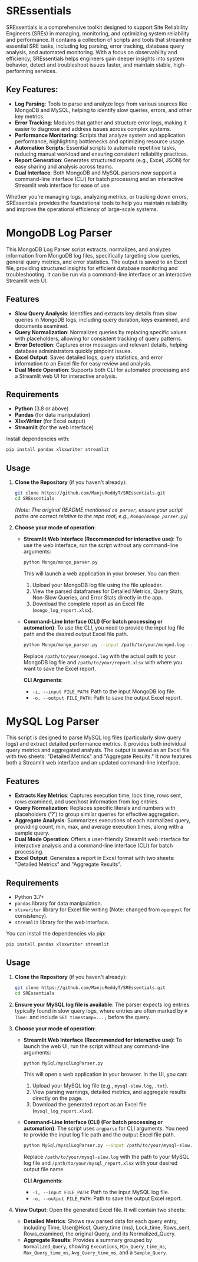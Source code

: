 # SREssentials
SREssentials is a comprehensive toolkit designed to support Site Reliability Engineers (SREs) in managing, monitoring, and optimizing system reliability and performance. It contains a collection of scripts and tools that streamline essential SRE tasks, including log parsing, error tracking, database query analysis, and automated monitoring. With a focus on observability and efficiency, SREssentials helps engineers gain deeper insights into system behavior, detect and troubleshoot issues faster, and maintain stable, high-performing services.

## Key Features:
- **Log Parsing**: Tools to parse and analyze logs from various sources like MongoDB and MySQL, helping to identify slow queries, errors, and other key metrics.
- **Error Tracking**: Modules that gather and structure error logs, making it easier to diagnose and address issues across complex systems.
- **Performance Monitoring**: Scripts that analyze system and application performance, highlighting bottlenecks and optimizing resource usage.
- **Automation Scripts**: Essential scripts to automate repetitive tasks, reducing manual workload and ensuring consistent reliability practices.
- **Report Generation**: Generates structured reports (e.g., Excel, JSON) for easy sharing and analysis across teams.
- **Dual Interface**: Both MongoDB and MySQL parsers now support a command-line interface (CLI) for batch processing and an interactive Streamlit web interface for ease of use.

Whether you’re managing logs, analyzing metrics, or tracking down errors, SREssentials provides the foundational tools to help you maintain reliability and improve the operational efficiency of large-scale systems.


# MongoDB Log Parser

This MongoDB Log Parser script extracts, normalizes, and analyzes information from MongoDB log files, specifically targeting slow queries, general query metrics, and error statistics. The output is saved to an Excel file, providing structured insights for efficient database monitoring and troubleshooting. It can be run via a command-line interface or an interactive Streamlit web UI.

## Features

- **Slow Query Analysis**: Identifies and extracts key details from slow queries in MongoDB logs, including query duration, keys examined, and documents examined.
- **Query Normalization**: Normalizes queries by replacing specific values with placeholders, allowing for consistent tracking of query patterns.
- **Error Detection**: Captures error messages and relevant details, helping database administrators quickly pinpoint issues.
- **Excel Output**: Saves detailed logs, query statistics, and error information to an Excel file for easy review and analysis.
- **Dual Mode Operation**: Supports both CLI for automated processing and a Streamlit web UI for interactive analysis.

## Requirements

- **Python** (3.8 or above)
- **Pandas** (for data manipulation)
- **XlsxWriter** (for Excel output)
- **Streamlit** (for the web interface)

Install dependencies with:
```bash
pip install pandas xlsxwriter streamlit
```

## Usage

1.  **Clone the Repository** (if you haven't already):
    ```bash
    git clone https://github.com/ManjuReddyT/SREssentials.git
    cd SREssentials 
    ```
    *(Note: The original README mentioned `cd parser`, ensure your script paths are correct relative to the repo root, e.g., `Mongo/mongo_parser.py`)*

2.  **Choose your mode of operation**:

    *   **Streamlit Web Interface (Recommended for interactive use)**:
        To use the web interface, run the script without any command-line arguments:
        ```bash
        python Mongo/mongo_parser.py
        ```
        This will launch a web application in your browser. You can then:
        1.  Upload your MongoDB log file using the file uploader.
        2.  View the parsed dataframes for Detailed Metrics, Query Stats, Non-Slow Queries, and Error Stats directly in the app.
        3.  Download the complete report as an Excel file (`mongo_log_report.xlsx`).

    *   **Command-Line Interface (CLI) (For batch processing or automation)**:
        To use the CLI, you need to provide the input log file path and the desired output Excel file path.
        ```bash
        python Mongo/mongo_parser.py --input /path/to/your/mongod.log --output /path/to/your/report.xlsx
        ```
        Replace `/path/to/your/mongod.log` with the actual path to your MongoDB log file and `/path/to/your/report.xlsx` with where you want to save the Excel report.

        **CLI Arguments**:
        *   `-i, --input FILE_PATH`: Path to the input MongoDB log file.
        *   `-o, --output FILE_PATH`: Path to save the output Excel report.

# MySQL Log Parser

This script is designed to parse MySQL log files (particularly slow query logs) and extract detailed performance metrics. It provides both individual query metrics and aggregated analysis. The output is saved as an Excel file with two sheets: "Detailed Metrics" and "Aggregate Results." It now features both a Streamlit web interface and an updated command-line interface.

## Features

- **Extracts Key Metrics**: Captures execution time, lock time, rows sent, rows examined, and user/host information from log entries.
- **Query Normalization**: Replaces specific literals and numbers with placeholders ('?') to group similar queries for effective aggregation.
- **Aggregate Analysis**: Summarizes executions of each normalized query, providing count, min, max, and average execution times, along with a sample query.
- **Dual Mode Operation**: Offers a user-friendly Streamlit web interface for interactive analysis and a command-line interface (CLI) for batch processing.
- **Excel Output**: Generates a report in Excel format with two sheets: "Detailed Metrics" and "Aggregate Results".

## Requirements

- Python 3.7+
- `pandas` library for data manipulation.
- `xlsxwriter` library for Excel file writing (Note: changed from `openpyxl` for consistency).
- `streamlit` library for the web interface.

You can install the dependencies via pip:

```bash
pip install pandas xlsxwriter streamlit
```

## Usage

1.  **Clone the Repository** (if you haven't already):
    ```bash
    git clone https://github.com/ManjuReddyT/SREssentials.git
    cd SREssentials
    ```

2.  **Ensure your MySQL log file is available**:
    The parser expects log entries typically found in slow query logs, where entries are often marked by `# Time:` and include `SET timestamp=...;` before the query.

3.  **Choose your mode of operation**:

    *   **Streamlit Web Interface (Recommended for interactive use)**:
        To launch the web UI, run the script without any command-line arguments:
        ```bash
        python MySql/mysqlLogParser.py
        ```
        This will open a web application in your browser. In the UI, you can:
        1.  Upload your MySQL log file (e.g., `mysql-slow.log`, `.txt`).
        2.  View parsing warnings, detailed metrics, and aggregate results directly on the page.
        3.  Download the generated report as an Excel file (`mysql_log_report.xlsx`).

    *   **Command-Line Interface (CLI) (For batch processing or automation)**:
        The script uses `argparse` for CLI arguments. You need to provide the input log file path and the output Excel file path.
        ```bash
        python MySql/mysqlLogParser.py --input /path/to/your/mysql-slow.log --output /path/to/your/mysql_report.xlsx
        ```
        Replace `/path/to/your/mysql-slow.log` with the path to your MySQL log file and `/path/to/your/mysql_report.xlsx` with your desired output file name.

        **CLI Arguments**:
        *   `-i, --input FILE_PATH`: Path to the input MySQL log file.
        *   `-o, --output FILE_PATH`: Path to save the output Excel report.

4.  **View Output**:
    Open the generated Excel file. It will contain two sheets:
    *   **Detailed Metrics**: Shows raw parsed data for each query entry, including Time, User@Host, Query_time (ms), Lock_time, Rows_sent, Rows_examined, the original Query, and its Normalized_Query.
    *   **Aggregate Results**: Provides a summary grouped by `Normalized_Query`, showing `Executions`, `Min_Query_time_ms`, `Max_Query_time_ms`, `Avg_Query_time_ms`, and a `Sample_Query`.